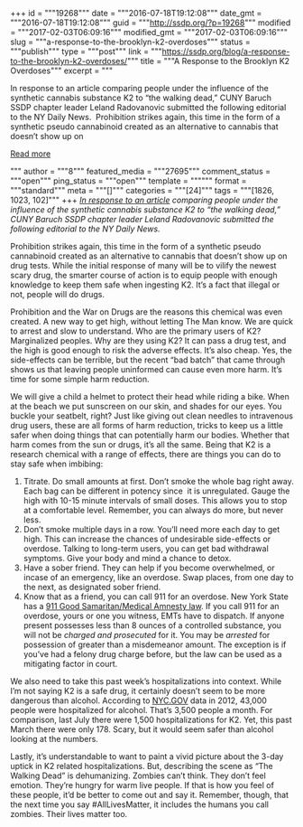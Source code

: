 +++
id = """19268"""
date = """2016-07-18T19:12:08"""
date_gmt = """2016-07-18T19:12:08"""
guid = """http://ssdp.org/?p=19268"""
modified = """2017-02-03T06:09:16"""
modified_gmt = """2017-02-03T06:09:16"""
slug = """a-response-to-the-brooklyn-k2-overdoses"""
status = """publish"""
type = """post"""
link = """https://ssdp.org/blog/a-response-to-the-brooklyn-k2-overdoses/"""
title = """A Response to the Brooklyn K2 Overdoses"""
excerpt = """<p>In response to an article comparing people under the influence of the synthetic cannabis substance K2 to &#8220;the walking dead,&#8221; CUNY Baruch SSDP chapter leader Leland Radovanovic submitted the following editorial to the NY Daily News.  Prohibition strikes again, this time in the form of a synthetic pseudo cannabinoid created as an alternative to cannabis that doesn&#8217;t show up on</p>
<div class="h10"></div>
<p><a class="more-link2 flat" href="https://ssdp.org/blog/a-response-to-the-brooklyn-k2-overdoses/">Read more</a></p>
"""
author = """8"""
featured_media = """27695"""
comment_status = """open"""
ping_status = """open"""
template = """"""
format = """standard"""
meta = """[]"""
categories = """[24]"""
tags = """[1826, 1023, 102]"""
+++
<span style="font-weight: 400;"><em><a href="http://www.nydailynews.com/new-york/brooklyn/multiple-people-hospitalized-k-2-overdoses-article-1.2708254">In response to an article</a> comparing people under the influence of the synthetic cannabis substance K2 to &#8220;the walking dead,&#8221; CUNY Baruch SSDP chapter leader Leland Radovanovic submitted the following editorial to the NY Daily News. </em></span>

Prohibition strikes again, this time in the form of a synthetic pseudo cannabinoid created as an alternative to cannabis that doesn&#8217;t show up on drug tests. While the initial response of many will be to vilify the newest scary drug, the smarter course of action is to equip people with enough knowledge to keep them safe when ingesting K2. It’s a fact that illegal or not, people will do drugs.

<span style="font-weight: 400;">Prohibition and the War on Drugs are the reasons this chemical was even created. A new way to get high, without letting </span>The Man<span style="font-weight: 400;"> know. We are quick to arrest and slow to understand. Who are the primary users of K2? Marginalized peoples. Why are they using K2? It can pass a drug test, and the high is good enough to risk the adverse effects. It’s also cheap. Yes, the side-effects can be terrible, but the recent “bad batch” that came through shows us that leaving people uninformed can cause even more harm. It&#8217;s time for some simple harm reduction.</span>

<span style="font-weight: 400;">We will give a child a helmet to protect their head while riding a bike. When at the beach we put sunscreen on our skin, and shades for our eyes. You buckle your seatbelt, right? Just like giving out clean needles to intravenous drug users, these are all forms of harm reduction, tricks to keep us a little safer when doing things that can potentially harm our bodies. Whether that harm comes from the sun or drugs, it&#8217;s all the same. Being that K2 is a research chemical with a range of effects, there are things you can do to stay safe when imbibing:</span>
<ol>
	<li><span style="font-weight: 400;"> Titrate. Do small amounts at first. Don&#8217;t smoke the whole bag right away. Each bag can be different in potency since  it is unregulated. Gauge the high with 10-15 minute intervals of small doses. This allows you to stop at a comfortable level. Remember, you can always do more, but never less.</span></li>
	<li><span style="font-weight: 400;"> Don’t smoke multiple days in a row. You’ll need more each day to get high. This can increase the chances of undesirable side-effects or overdose. Talking to long-term users, you can get bad withdrawal symptoms. Give your body and mind a chance to detox.</span></li>
	<li><span style="font-weight: 400;"> Have a sober friend. They can help if you become overwhelmed, or incase of an emergency, like an overdose. Swap places, from one day to the next, as designated sober friend.</span></li>
	<li><span style="font-weight: 400;"> Know that as a friend, you can call 911 for an overdose. New York State has a </span><a href="http://www.drugpolicy.org/resource/911-good-samaritan-explaining-new-yorks-fatal-overdose-prevention-law"><span style="font-weight: 400;">911 Good Samaritan/Medical Amnesty law</span></a><span style="font-weight: 400;">. If you call 911 for an overdose, yours or one you witness, EMTs have to dispatch. If anyone present possesses less than 8 ounces of a controlled substance, you will not be </span><i><span style="font-weight: 400;">charged and prosecuted</span></i><span style="font-weight: 400;"> for it. You may be </span><i><span style="font-weight: 400;">arrested</span></i><span style="font-weight: 400;"> for possession of greater than a misdemeanor amount. The exception is if you’ve had a felony drug charge before, but the law can be used as a mitigating factor in court.</span></li>
</ol>
<span style="font-weight: 400;">We also need to take this past week’s hospitalizations into context. While I’m not saying K2 is a safe drug, it certainly doesn’t seem to be more dangerous than alcohol. According to </span><a href="http://nyc.gov/"><span style="font-weight: 400;">NYC.GOV</span></a><span style="font-weight: 400;"> data in 2012, 43,000 people were hospitalized for alcohol. That’s 3,500 people a month. For comparison, last July there were 1,500 hospitalizations for K2. Yet, this past March there were only 178. Scary, but it would seem safer than alcohol looking at the numbers.</span>

<span style="font-weight: 400;">Lastly, it’s understandable to want to paint a vivid picture about the 3-day uptick in K2 related hospitalizations. But, describing the scene as “The Walking Dead” is dehumanizing. Zombies can’t think. They don’t feel emotion. They’re hungry for warm live people. If that is how you feel of these people, it’d be better to come out and say it. </span><span style="font-weight: 400;">Remember, though, that the next time you say #AllLivesMatter, it includes the humans you call zombies. Their lives matter too.</span>

